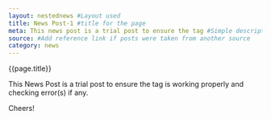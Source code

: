 ```yaml
---
layout: nestednews #Layout used
title: News Post-1 #title for the page
meta: This news post is a trial post to ensure the tag #Simple description/spoiler
source: #Add reference link if posts were taken from another source
category: news
---
```

{{page.title}}

This News Post is a trial post to ensure the tag is working properly and checking error(s) if any.

Cheers!
